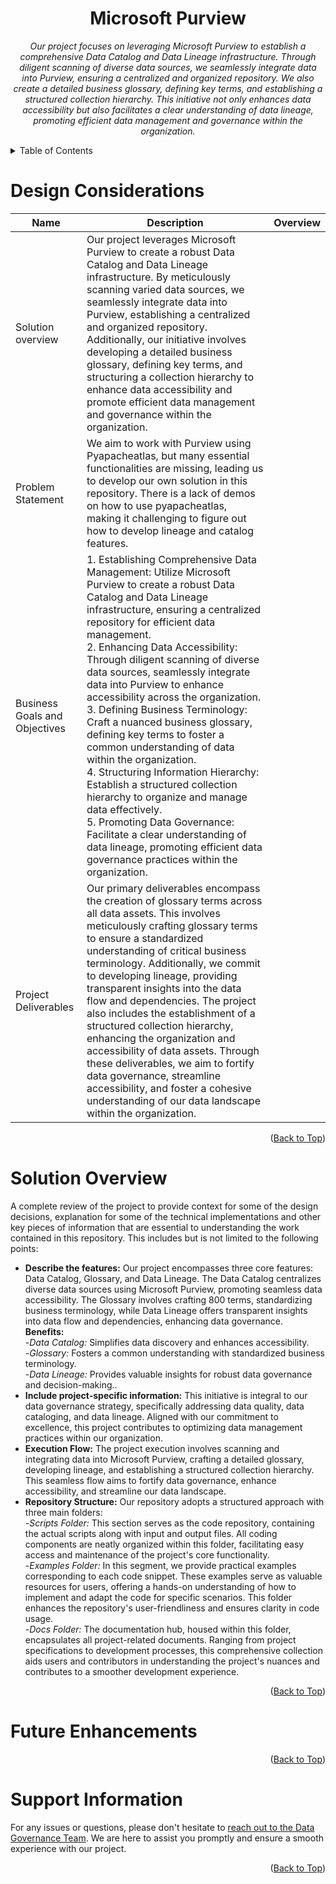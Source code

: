 <!-- Improved compatibility of Back to Top link -->
<a name="readme-top"></a>

<!-- PROJECT TITLE AND OVERVIEW -->

<center>

# Microsoft Purview

*Our project focuses on leveraging Microsoft Purview to establish a comprehensive Data Catalog and Data Lineage infrastructure. Through diligent scanning of diverse data sources, we seamlessly integrate data into Purview, ensuring a centralized and organized repository. We also create a detailed business glossary, defining key terms, and establishing a structured collection hierarchy. This initiative not only enhances data accessibility but also facilitates a clear understanding of data lineage, promoting efficient data management and governance within the organization.*

<!-- INCLUDE AN ARCHITECTURE DIAGRAM HERE -->

</center>

<!-- TABLE OF CONTENTS -->
<details>
  <summary>Table of Contents</summary>
  <ol>
    <li><a href="#design-considerations">Design Considerations</a></li>
    <li><a href="#solution-overview">Solution Overview</a></li>
    <li><a href="#technical-specifications">Technical Specifications</a></li>
    <li><a href="#datasets">Datasets</a></li>
    <li><a href="#future-enhancements">Future Enhancements</a></li>
    <li><a href="#support-information">Support Information</a></li>
  </ol>
</details>

<!-- DESIGN CONSIDERATIONS -->

# Design Considerations

| Name | Description | Overview | 
| ---- | ---- | ---- | 
| Solution overview | Our project leverages Microsoft Purview to create a robust Data Catalog and Data Lineage infrastructure. By meticulously scanning varied data sources, we seamlessly integrate data into Purview, establishing a centralized and organized repository. Additionally, our initiative involves developing a detailed business glossary, defining key terms, and structuring a collection hierarchy to enhance data accessibility and promote efficient data management and governance within the organization. |   |
| Problem Statement | We aim to work with Purview using Pyapacheatlas, but many essential functionalities are missing, leading us to develop our own solution in this repository. There is a lack of demos on how to use pyapacheatlas, making it challenging to figure out how to develop lineage and catalog features. |   | 
| Business Goals and Objectives | 1. Establishing Comprehensive Data Management: Utilize Microsoft Purview to create a robust Data Catalog and Data Lineage infrastructure, ensuring a centralized repository for efficient data management.</br>2. Enhancing Data Accessibility: Through diligent scanning of diverse data sources, seamlessly integrate data into Purview to enhance accessibility across the organization.</br>3. Defining Business Terminology: Craft a nuanced business glossary, defining key terms to foster a common understanding of data within the organization.</br>4. Structuring Information Hierarchy: Establish a structured collection hierarchy to organize and manage data effectively.</br>5. Promoting Data Governance: Facilitate a clear understanding of data lineage, promoting efficient data governance practices within the organization.  |   |
| Project Deliverables | Our primary deliverables encompass the creation of glossary terms across all data assets. This involves meticulously crafting glossary terms to ensure a standardized understanding of critical business terminology. Additionally, we commit to developing lineage, providing transparent insights into the data flow and dependencies. The project also includes the establishment of a structured collection hierarchy, enhancing the organization and accessibility of data assets. Through these deliverables, we aim to fortify data governance, streamline accessibility, and foster a cohesive understanding of our data landscape within the organization. | | 

<p align="right">(<a href="#readme-top">Back to Top</a>)</p>

<!-- SOLUTION OVERVIEW -->

# Solution Overview

A complete review of the project to provide context for some of the design decisions, explanation for some of the technical implementations and other key pieces of information that are essential to understanding the work contained in this repository. This includes but is not limited to the following points:

- **Describe the features:** Our project encompasses three core features: Data Catalog, Glossary, and Data Lineage. The Data Catalog centralizes diverse data sources using Microsoft Purview, promoting seamless data accessibility. The Glossary involves crafting 800 terms, standardizing business terminology, while Data Lineage offers transparent insights into data flow and dependencies, enhancing data governance.</br>**Benefits:**</br>-*Data Catalog:* Simplifies data discovery and enhances accessibility.</br>-*Glossary:* Fosters a common understanding with standardized business terminology.</br>-*Data Lineage:* Provides valuable insights for robust data governance and decision-making..
- **Include project-specific information:** This initiative is integral to our data governance strategy, specifically addressing data quality, data cataloging, and data lineage. Aligned with our commitment to excellence, this project contributes to optimizing data management practices within our organization.
- **Execution Flow:** The project execution involves scanning and integrating data into Microsoft Purview, crafting a detailed glossary, developing lineage, and establishing a structured collection hierarchy. This seamless flow aims to fortify data governance, enhance accessibility, and streamline our data landscape.
- **Repository Structure:** Our repository adopts a structured approach with three main folders:</br> -*Scripts Folder:* This section serves as the code repository, containing the actual scripts along with input and output files. All coding components are neatly organized within this folder, facilitating easy access and maintenance of the project's core functionality.</br> 
-*Examples Folder:*
In this segment, we provide practical examples corresponding to each code snippet. These examples serve as valuable resources for users, offering a hands-on understanding of how to implement and adapt the code for specific scenarios. This folder enhances the repository's user-friendliness and ensures clarity in code usage.</br> 
-*Docs Folder:* The documentation hub, housed within this folder, encapsulates all project-related documents. Ranging from project specifications to development processes, this comprehensive collection aids users and contributors in understanding the project's nuances and contributes to a smoother development experience.

<p align="right">(<a href="#readme-top">Back to Top</a>)</p>

<!-- FUTURE ENHANCEMENTS -->

# Future Enhancements


<p align="right">(<a href="#readme-top">Back to Top</a>)</p>

<!-- SUPPORT INFORMATION -->

# Support Information

For any issues or questions, please don't hesitate to [reach out to the Data Governance Team](mailto:data_governance_team@hanes.com). We are here to assist you promptly and ensure a smooth experience with our project.


<p align="right">(<a href="#readme-top">Back to Top</a>)</p>